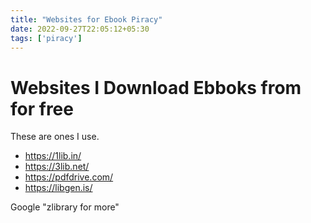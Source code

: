 ```yaml
---
title: "Websites for Ebook Piracy"
date: 2022-09-27T22:05:12+05:30
tags: ['piracy']
---
```

# Websites I Download Ebboks from for free

These are ones I use.

- https://1lib.in/
- https://3lib.net/
- https://pdfdrive.com/
- https://libgen.is/

Google "zlibrary for more"
